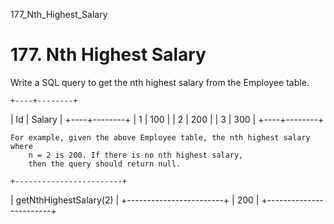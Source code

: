 177_Nth_Highest_Salary
# 177. Nth Highest Salary

Write a SQL query to get the nth highest salary from the
        Employee table.

    +----+--------+
| Id | Salary |
+----+--------+
| 1  | 100    |
| 2  | 200    |
| 3  | 300    |
+----+--------+

    For example, given the above Employee table, the nth highest salary where
        n = 2 is 200. If there is no nth highest salary,
        then the query should return null.

    +------------------------+
| getNthHighestSalary(2) |
+------------------------+
| 200                    |
+------------------------+